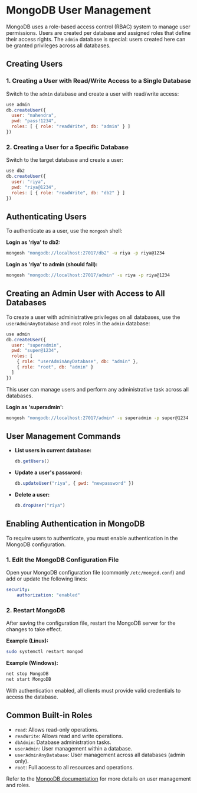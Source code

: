 
# MongoDB User Management

MongoDB uses a role-based access control (RBAC) system to manage user permissions. Users are created per database and assigned roles that define their access rights. The `admin` database is special: users created here can be granted privileges across all databases.

## Creating Users

### 1. Creating a User with Read/Write Access to a Single Database

Switch to the `admin` database and create a user with read/write access:

```js
use admin
db.createUser({
  user: "mahendra",
  pwd: "pass!1234",
  roles: [ { role: "readWrite", db: "admin" } ]
})
```

### 2. Creating a User for a Specific Database

Switch to the target database and create a user:

```js
use db2
db.createUser({
  user: "riya",
  pwd: "riya@1234",
  roles: [ { role: "readWrite", db: "db2" } ]
})
```

## Authenticating Users

To authenticate as a user, use the `mongosh` shell:

**Login as 'riya' to db2:**

```sh
mongosh "mongodb://localhost:27017/db2" -u riya -p riya@1234
```

**Login as 'riya' to admin (should fail):**

```sh
mongosh "mongodb://localhost:27017/admin" -u riya -p riya@1234
```

## Creating an Admin User with Access to All Databases

To create a user with administrative privileges on all databases, use the `userAdminAnyDatabase` and `root` roles in the `admin` database:

```js
use admin
db.createUser({
  user: "superadmin",
  pwd: "super@1234",
  roles: [
    { role: "userAdminAnyDatabase", db: "admin" },
    { role: "root", db: "admin" }
  ]
})
```

This user can manage users and perform any administrative task across all databases.

**Login as 'superadmin':**

```sh
mongosh "mongodb://localhost:27017/admin" -u superadmin -p super@1234
```

## User Management Commands

- **List users in current database:**
  ```js
  db.getUsers()
  ```
- **Update a user's password:**
  ```js
  db.updateUser("riya", { pwd: "newpassword" })
  ```
- **Delete a user:**
  ```js
  db.dropUser("riya")
  ```

## Enabling Authentication in MongoDB

To require users to authenticate, you must enable authentication in the MongoDB configuration.

### 1. Edit the MongoDB Configuration File

Open your MongoDB configuration file (commonly `/etc/mongod.conf`) and add or update the following lines:

```yaml
security:
    authorization: "enabled"
```

### 2. Restart MongoDB

After saving the configuration file, restart the MongoDB server for the changes to take effect.

**Example (Linux):**
```sh
sudo systemctl restart mongod
```

**Example (Windows):**
```sh
net stop MongoDB
net start MongoDB
```

With authentication enabled, all clients must provide valid credentials to access the database.


## Common Built-in Roles

- `read`: Allows read-only operations.
- `readWrite`: Allows read and write operations.
- `dbAdmin`: Database administration tasks.
- `userAdmin`: User management within a database.
- `userAdminAnyDatabase`: User management across all databases (admin only).
- `root`: Full access to all resources and operations.

Refer to the [MongoDB documentation](https://www.mongodb.com/docs/manual/core/authorization/) for more details on user management and roles.



